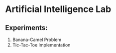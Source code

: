 # Artificial Intelligence Lab
## Experiments:
1. Banana-Camel Problem
2. Tic-Tac-Toe Implementation
